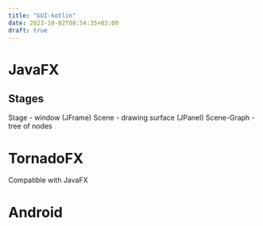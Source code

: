 ```yaml
---
title: "GUI-kotlin"
date: 2023-10-02T08:54:35+03:00
draft: true
---
```


# JavaFX
## Stages
Stage - window (JFrame)
Scene - drawing surface (JPanel)
Scene-Graph - tree of nodes

# TornadoFX
Compatible with JavaFX

# Android
